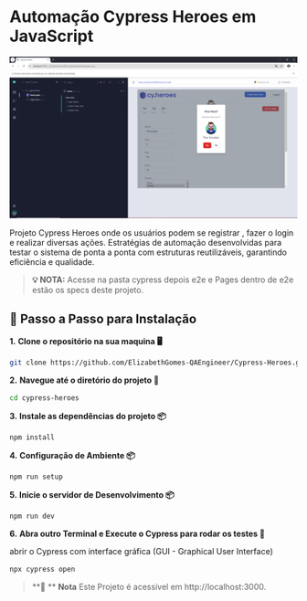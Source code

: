 # Automação Cypress Heroes em JavaScript 

![Texto alternativo](cypressHeroes.png)



Projeto Cypress Heroes onde os usuários podem se registrar , fazer o login e realizar diversas ações. 
Estratégias de automação desenvolvidas para testar o sistema de ponta a ponta  com estruturas reutilizáveis, garantindo eficiência e qualidade.

> **💡 NOTA:**
> Acesse na pasta cypress depois e2e e Pages dentro de e2e estão os specs deste projeto.
>  

## 📝 Passo a Passo para Instalação




**1.** **Clone o repositório na sua maquina 🖥️**

```bash
git clone https://github.com/ElizabethGomes-QAEngineer/Cypress-Heroes.git
```

**2.** **Navegue até o diretório do projeto 📂**

```bash
cd cypress-heroes
````

**3.** **Instale as dependências do projeto 📦**

```bash
npm install 
```

**4.** **Configuração de Ambiente 📦**

```bash
npm run setup
```

**5.** **Inicie o servidor de Desenvolvimento 📦**

```bash
npm run dev
```

**6.** **Abra outro Terminal e Execute o Cypress para rodar os testes 🚀**

abrir o Cypress com interface gráfica (GUI - Graphical User Interface)

```bash
npx cypress open
````




>
>**📜 ** **Nota** Este Projeto é acessivel em http://localhost:3000.
>
